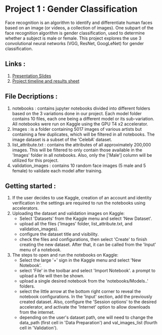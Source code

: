 # Project 1 : Gender Classification
Face recognition is an algorithm to identify and differentiate human faces based on an image (or videos, a collection of images). One subpart of the face recognition algorithm is gender classification, used to determine whether a subject is male or female. This project explores the use 3 convolutional neural networks (VGG, ResNet, GoogLeNet) for gender classification. 

## Links :
1. [Presentation Slides](https://www.canva.com/design/DAGIXLt-BeA/9t1ztxUv5TCdiBzK6QeSFQ/edit?utm_content=DAGIXLt-BeA&utm_campaign=designshare&utm_medium=link2&utm_source=sharebutton)
2. [Project timeline and results sheet](https://docs.google.com/spreadsheets/d/1_9GufGzPxtFupQge11p2blhVwx8wQ4Gw6InpppjLgys/edit?usp=sharing)

## File Decriptions :
1. notebooks : contains jupyter notebooks divided into different folders based on the 3 variations done in our project. Each model folder contains 10 files, each one being a different model or its sub-variation. All notebooks were run on Kaggle using the GPU T4 x2 accelerator.
2. Images : is a folder containing 5017 images of various artists but containing a few duplicates, which will be filtered in all notebooks. The image dataset is a subset of the 'CelebA' dataset.
3. list_attribute.txt : contains the attributes of all approximately 200,000 images. This will be filtered to only contain those available in the 'Images' folder in all notebooks. Also, only the ['Male'] column will be utilized for this project. 
4. validation_images : contains 10 random face images (5 male and 5 female) to validate each model after training.

## Getting started : 
1. If the user decides to use Kaggle, creation of an account and identity verification in the settings are required to run the notebooks using accelerators. 
2. Uploading the dataset and validation images on Kaggle:
    - Select 'Datasets' from the Kaggle menu and select 'New Dataset'.
    - upload all the files ('Images' folder, list_attribute.txt, and validation_images).
    - configure the dataset title and visibility.
    - check the files and configurations, then select 'Create' to finish creating the new dataset. After that, it can be called from the 'Input' menu of a notebook.
3. The steps to open and run the notebooks on Kaggle:
    - Select the large '+' sign in the Kaggle menu and select 'New Notebook'.
    - select 'File' in the toolbar and select 'Import Notebook'. a prompt to upload a file will then be shown.
    - upload a single desired notebook from the 'notebooks/Models..' folders.
    - select the little arrow at the bottom right corner to reveal the notebook configurations. In the 'Input' section, add the previously created dataset. Also, configure the 'Session options' to the desired accelerator, and activate the 'Internet' option to allow downloads from the internet.
    - depending on the user's dataset path, one will need to change the data_path (first cell in 'Data Preparation') and val_images_list (fourth cell in 'Validation').
